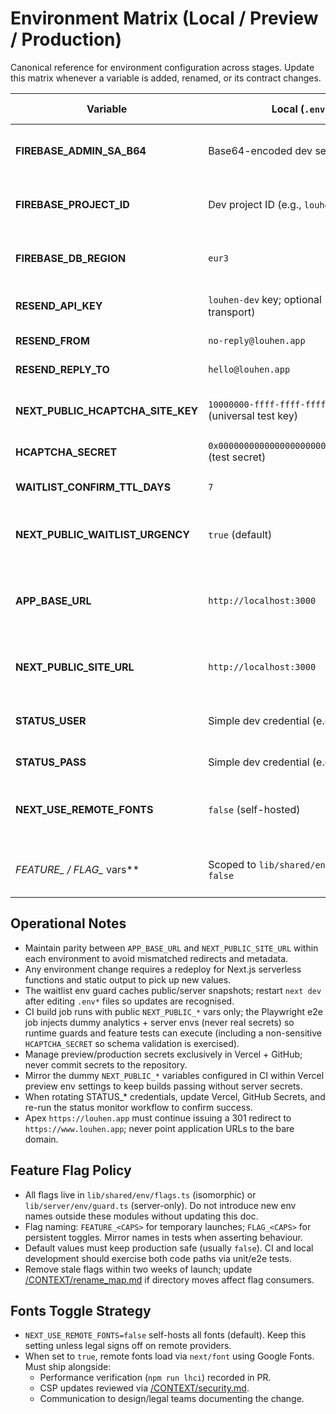 # Environment Matrix (Local / Preview / Production)

Canonical reference for environment configuration across stages. Update this matrix whenever a variable is added, renamed, or its contract changes.

| Variable | Local (`.env.local`) | Preview (`staging.louhen.app`) | Production (`www.louhen.app`) | Notes |
|----------|----------------------|--------------------------------|---------------------------|-------|
| **FIREBASE_ADMIN_SA_B64** | Base64-encoded dev service account JSON | Preview service account | Production service account | Server-only; rotate via Firebase if leaked. |
| **FIREBASE_PROJECT_ID** | Dev project ID (e.g., `louhen-dev`) | `louhen-staging` | `louhen-prod` | Must align with Firestore instance in each stage. |
| **FIREBASE_DB_REGION** | `eur3` | `eur3` | `eur3` | Region locked; do not change without migration plan. |
| **RESEND_API_KEY** | `louhen-dev` key; optional (omit to use noop transport) | `louhen-preview` key | `louhen-prod` key | Manage in Resend; rotate quarterly. |
| **RESEND_FROM** | `no-reply@louhen.app` | `no-reply@louhen.app` | `no-reply@louhen.app` | Locked sender identity. |
| **RESEND_REPLY_TO** | `hello@louhen.app` | `hello@louhen.app` | `hello@louhen.app` | Locked reply channel. |
| **NEXT_PUBLIC_HCAPTCHA_SITE_KEY** | `10000000-ffff-ffff-ffff-000000000001` (universal test key) | Staging key scoped to `staging.louhen.app` | Production key scoped to `louhen.app` | Test key always succeeds; never ship to preview/prod. |
| **HCAPTCHA_SECRET** | `0x0000000000000000000000000000000000000000` (test secret) | Secret tied to staging key | Secret tied to production key | Keep server-side only. |
| **WAITLIST_CONFIRM_TTL_DAYS** | `7` | `1` | `7` | Preview uses shorter TTL for expiry QA. |
| **NEXT_PUBLIC_WAITLIST_URGENCY** | `true` (default) | toggle per experiment | toggle per experiment | Surface urgency copy flag; coordinate with growth. |
| **APP_BASE_URL** | `http://localhost:3000` | `https://staging.louhen.app` | `https://www.louhen.app` | Always matches deployment origin (apex redirects to canonical www). |
| **NEXT_PUBLIC_SITE_URL** | `http://localhost:3000` | `https://staging.louhen.app` | `https://www.louhen.app` | Must mirror `APP_BASE_URL` for link canonicalisation. |
| **STATUS_USER** | Simple dev credential (e.g., `status-ops`) | Strong random secret (Vercel + GitHub) | Strong random secret (Vercel + GitHub) | Required for `/status` and status GitHub Action. |
| **STATUS_PASS** | Simple dev credential (e.g., `status-secret`) | Strong random secret (Vercel + GitHub) | Strong random secret (Vercel + GitHub) | Rotate alongside STATUS_USER. |
| **NEXT_USE_REMOTE_FONTS** | `false` (self-hosted) | `false` unless experiment approved | `false` (default); enable only with legal sign-off | Toggles between bundled fonts and remote providers. |
| **FEATURE_* / FLAG_* vars** | Scoped to `lib/shared/env/flags.ts`; default `false` | Configure per rollout | Configure per rollout | All flags must be documented below; no ad-hoc env names. |

## Operational Notes
- Maintain parity between `APP_BASE_URL` and `NEXT_PUBLIC_SITE_URL` within each environment to avoid mismatched redirects and metadata.
- Any environment change requires a redeploy for Next.js serverless functions and static output to pick up new values.
- The waitlist env guard caches public/server snapshots; restart `next dev` after editing `.env*` files so updates are recognised.
- CI build job runs with public `NEXT_PUBLIC_*` vars only; the Playwright e2e job injects dummy analytics + server envs (never real secrets) so runtime guards and feature tests can execute (including a non-sensitive `HCAPTCHA_SECRET` so schema validation is exercised).
- Manage preview/production secrets exclusively in Vercel + GitHub; never commit secrets to the repository.
- Mirror the dummy `NEXT_PUBLIC_*` variables configured in CI within Vercel preview env settings to keep builds passing without server secrets.
- When rotating STATUS_* credentials, update Vercel, GitHub Secrets, and re-run the status monitor workflow to confirm success.
- Apex `https://louhen.app` must continue issuing a 301 redirect to `https://www.louhen.app`; never point application URLs to the bare domain.

## Feature Flag Policy
- All flags live in `lib/shared/env/flags.ts` (isomorphic) or `lib/server/env/guard.ts` (server-only). Do not introduce new env names outside these modules without updating this doc.
- Flag naming: `FEATURE_<CAPS>` for temporary launches; `FLAG_<CAPS>` for persistent toggles. Mirror names in tests when asserting behaviour.
- Default values must keep production safe (usually `false`). CI and local development should exercise both code paths via unit/e2e tests.
- Remove stale flags within two weeks of launch; update [/CONTEXT/rename_map.md](rename_map.md) if directory moves affect flag consumers.

## Fonts Toggle Strategy
- `NEXT_USE_REMOTE_FONTS=false` self-hosts all fonts (default). Keep this setting unless legal signs off on remote providers.
- When set to `true`, remote fonts load via `next/font` using Google Fonts. Must ship alongside:
  - Performance verification (`npm run lhci`) recorded in PR.
  - CSP updates reviewed via [/CONTEXT/security.md](security.md).
  - Communication to design/legal teams documenting the change.
